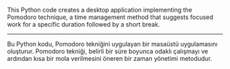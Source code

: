 
This Python code creates a desktop application implementing the Pomodoro technique,
a time management method that suggests focused work for a specific duration followed by a short break.

--------------------------------------------------------------------------------------

Bu Python kodu, Pomodoro tekniğini uygulayan bir masaüstü uygulamasını oluşturur. 
Pomodoro tekniği, belirli bir süre boyunca odaklı çalışmayı ve ardından kısa bir mola verilmesini öneren bir zaman yönetimi metodudur.
